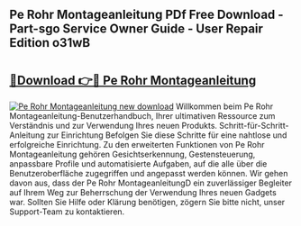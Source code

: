 ## Pe Rohr Montageanleitung PDf Free Download - Part-sgo Service Owner Guide - User Repair Edition o31wB

# <h2><a href="http://df8rye.blite.top/?on=Pe+Rohr+Montageanleitung">🔗Download 👉🔴 Pe Rohr Montageanleitung</a></h2>

[![Pe Rohr Montageanleitung new download](https://i.imgur.com/lujVjoI.png)](http://df8rye.blite.top/?on=Pe+Rohr+Montageanleitung)
Willkommen beim Pe Rohr Montageanleitung-Benutzerhandbuch, Ihrer ultimativen Ressource zum Verständnis und zur Verwendung Ihres neuen Produkts. Schritt-für-Schritt-Anleitung zur Einrichtung Befolgen Sie diese Schritte für eine nahtlose und erfolgreiche Einrichtung. Zu den erweiterten Funktionen von Pe Rohr Montageanleitung gehören Gesichtserkennung, Gestensteuerung, anpassbare Profile und automatisierte Aufgaben, auf die alle über die Benutzeroberfläche zugegriffen und angepasst werden können. Wir gehen davon aus, dass der Pe Rohr MontageanleitungD ein zuverlässiger Begleiter auf Ihrem Weg zur Beherrschung der Verwendung Ihres neuen Gadgets war. Sollten Sie Hilfe oder Klärung benötigen, zögern Sie bitte nicht, unser Support-Team zu kontaktieren.
